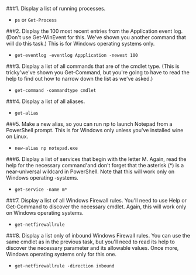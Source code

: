 ###1.  Display a list of running processes. 

- `ps` or `Get-Process`

###2.  Display the 100 most recent entries from the Application event log. (Don't use Get-WinEvent for this. We've shown you another command that will do this task.) This is for Windows operating systems only. 

- `get-eventlog -eventlog Appplication -newest 100`

###3.  Display a list of all commands that are of the cmdlet type. (This is tricky'we've shown you Get-Command, but you're going to have to read the help to find out how to narrow down the list as we've asked.) 

- `get-command -commandtype cmdlet`

###4.  Display a list of all aliases. 

- `get-alias`

###5.  Make a new alias, so you can run np to launch Notepad from a PowerShell prompt. This is for Windows only unless you've installed wine on Linux. 

- `new-alias np notepad.exe`

###6.  Display a list of services that begin with the letter M. Again, read the help for the necessary command'and don't forget that the asterisk (*) is a near-universal wildcard in PowerShell. Note that this will work only on Windows operating -systems. 

- `get-service -name m*`

###7.  Display a list of all Windows Firewall rules. You'll need to use Help or Get-Command to discover the necessary cmdlet. Again, this will work only on Windows operating systems. 

- `get-netfirewallrule`

###8.  Display a list only of inbound Windows Firewall rules. You can use the same cmdlet as in the previous task, but you'll need to read its help to discover the necessary parameter and its allowable values. Once more, Windows operating systems only for this one. 

- `get-netfirewallrule -direction inbound`